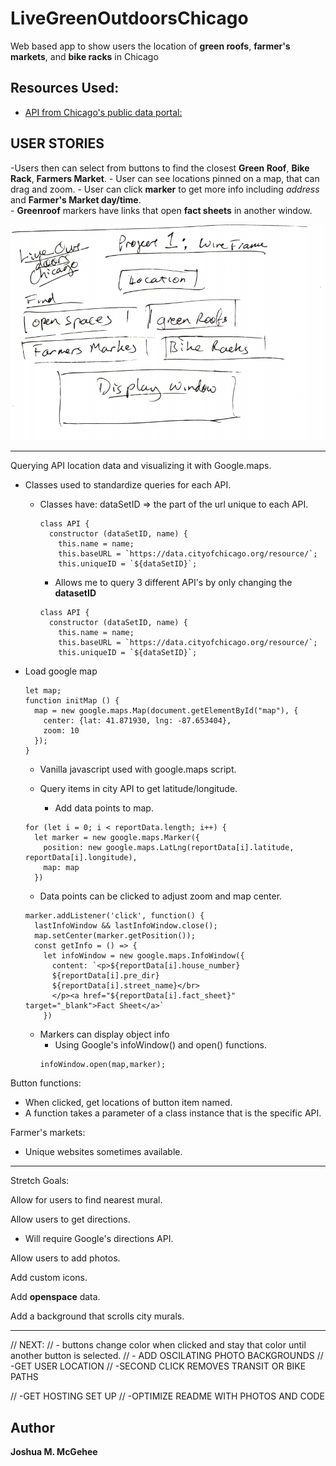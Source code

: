 # LiveGreenOutdoorsChicago
Web based app to show users the location of **green roofs**, **farmer's markets**, and **bike racks** in Chicago


## Resources Used:

- [API from Chicago's public data portal:](https://data.cityofchicago.org/)

## USER STORIES

-Users then can select from buttons to find the closest **Green Roof**, **Bike Rack**, **Farmers Market**.
    - User can see locations pinned on a map, that can drag and zoom.
    - User can click **marker** to get more info including *address* and **Farmer's Market day/time**.  
      - **Greenroof** markers have links that open **fact sheets** in another window.


![Wireframe](WireFrame.png)

-------------------------
Querying API location data and visualizing it with Google.maps.
  - Classes used to standardize queries for each API.
    - Classes have:
      dataSetID => the part of the url unique to each API.
      ```
      class API {
        constructor (dataSetID, name) {
          this.name = name;
          this.baseURL = `https://data.cityofchicago.org/resource/`;
          this.uniqueID = `${dataSetID}`;
      ```
      - Allows me to query 3 different API's by only changing the **datasetID**
      ```
      class API {
        constructor (dataSetID, name) {
          this.name = name;
          this.baseURL = `https://data.cityofchicago.org/resource/`;
          this.uniqueID = `${dataSetID}`;
      ```

  - Load google map
    ```
    let map;
    function initMap () {
      map = new google.maps.Map(document.getElementById("map"), {
        center: {lat: 41.871930, lng: -87.653404},
        zoom: 10
      });
    }
    ```
    - Vanilla javascript used with google.maps script.

    - Query items in city API to get latitude/longitude.
      - Add data points to map.
    ```
    for (let i = 0; i < reportData.length; i++) {
      let marker = new google.maps.Marker({
        position: new google.maps.LatLng(reportData[i].latitude, reportData[i].longitude),
        map: map
      })
    ```
    - Data points can be clicked to adjust zoom and map center.
    ```
    marker.addListener('click', function() {
      lastInfoWindow && lastInfoWindow.close();
      map.setCenter(marker.getPosition());
      const getInfo = () => {
        let infoWindow = new google.maps.InfoWindow({
          content: `<p>${reportData[i].house_number}
          ${reportData[i].pre_dir}
          ${reportData[i].street_name}</br>
          </p><a href="${reportData[i].fact_sheet}" target="_blank">Fact Sheet</a>`
        })
    ```
    - Markers can display object info
      - Using Google's infoWindow() and open() functions.
      ```
      infoWindow.open(map,marker);
      ```


Button functions:
  - When clicked, get locations of button item named.
  - A function takes a parameter of a class instance that is the specific API.

Farmer's markets:
  - Unique websites sometimes available.

-------------------------
Stretch Goals:

Allow for users to find nearest mural.

Allow users to get directions.
  - Will require Google's directions API.

Allow users to add photos.

Add custom icons.

Add **openspace** data.

Add a background that scrolls city murals.

------------------------

// NEXT:
  // - buttons change color when clicked and stay that color until another button is selected.
  // - ADD OSCILATING PHOTO BACKGROUNDS
// -GET USER LOCATION
// -SECOND CLICK REMOVES TRANSIT OR BIKE PATHS

// -GET HOSTING SET UP
// -OPTIMIZE README WITH PHOTOS AND CODE

## Author

**Joshua M. McGehee**
